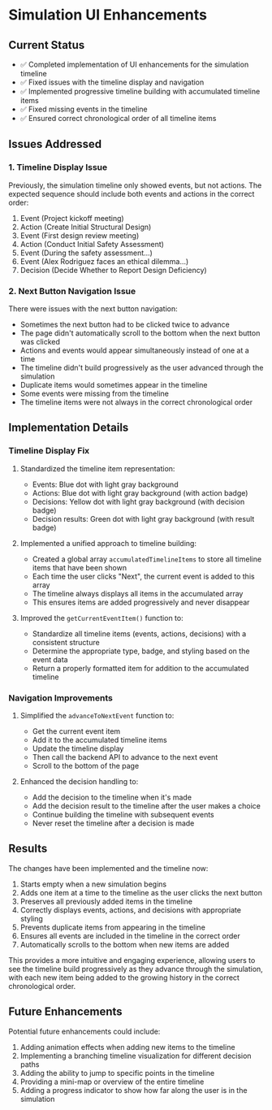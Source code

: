 # Simulation UI Enhancements

## Current Status
- ✅ Completed implementation of UI enhancements for the simulation timeline
- ✅ Fixed issues with the timeline display and navigation
- ✅ Implemented progressive timeline building with accumulated timeline items
- ✅ Fixed missing events in the timeline
- ✅ Ensured correct chronological order of all timeline items

## Issues Addressed

### 1. Timeline Display Issue
Previously, the simulation timeline only showed events, but not actions. The expected sequence should include both events and actions in the correct order:
1. Event (Project kickoff meeting)
2. Action (Create Initial Structural Design)
3. Event (First design review meeting)
4. Action (Conduct Initial Safety Assessment)
5. Event (During the safety assessment...)
6. Event (Alex Rodriguez faces an ethical dilemma...)
7. Decision (Decide Whether to Report Design Deficiency)

### 2. Next Button Navigation Issue
There were issues with the next button navigation:
- Sometimes the next button had to be clicked twice to advance
- The page didn't automatically scroll to the bottom when the next button was clicked
- Actions and events would appear simultaneously instead of one at a time
- The timeline didn't build progressively as the user advanced through the simulation
- Duplicate items would sometimes appear in the timeline
- Some events were missing from the timeline
- The timeline items were not always in the correct chronological order

## Implementation Details

### Timeline Display Fix
1. Standardized the timeline item representation:
   - Events: Blue dot with light gray background
   - Actions: Blue dot with light gray background (with action badge)
   - Decisions: Yellow dot with light gray background (with decision badge)
   - Decision results: Green dot with light gray background (with result badge)

2. Implemented a unified approach to timeline building:
   - Created a global array `accumulatedTimelineItems` to store all timeline items that have been shown
   - Each time the user clicks "Next", the current event is added to this array
   - The timeline always displays all items in the accumulated array
   - This ensures items are added progressively and never disappear

3. Improved the `getCurrentEventItem()` function to:
   - Standardize all timeline items (events, actions, decisions) with a consistent structure
   - Determine the appropriate type, badge, and styling based on the event data
   - Return a properly formatted item for addition to the accumulated timeline

### Navigation Improvements
1. Simplified the `advanceToNextEvent` function to:
   - Get the current event item
   - Add it to the accumulated timeline items
   - Update the timeline display
   - Then call the backend API to advance to the next event
   - Scroll to the bottom of the page

2. Enhanced the decision handling to:
   - Add the decision to the timeline when it's made
   - Add the decision result to the timeline after the user makes a choice
   - Continue building the timeline with subsequent events
   - Never reset the timeline after a decision is made

## Results
The changes have been implemented and the timeline now:
1. Starts empty when a new simulation begins
2. Adds one item at a time to the timeline as the user clicks the next button
3. Preserves all previously added items in the timeline
4. Correctly displays events, actions, and decisions with appropriate styling
5. Prevents duplicate items from appearing in the timeline
6. Ensures all events are included in the timeline in the correct order
7. Automatically scrolls to the bottom when new items are added

This provides a more intuitive and engaging experience, allowing users to see the timeline build progressively as they advance through the simulation, with each new item being added to the growing history in the correct chronological order.

## Future Enhancements
Potential future enhancements could include:
1. Adding animation effects when adding new items to the timeline
2. Implementing a branching timeline visualization for different decision paths
3. Adding the ability to jump to specific points in the timeline
4. Providing a mini-map or overview of the entire timeline
5. Adding a progress indicator to show how far along the user is in the simulation
